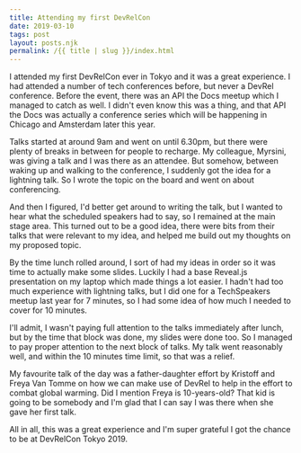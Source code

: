 ```yaml
---
title: Attending my first DevRelCon
date: 2019-03-10
tags: post
layout: posts.njk
permalink: /{{ title | slug }}/index.html
---
```

I attended my first DevRelCon ever in Tokyo and it was a great experience. I had attended a number of tech conferences before, but never a DevRel conference. Before the event, there was an API the Docs meetup which I managed to catch as well. I didn't even know this was a thing, and that API the Docs was actually a conference series which will be happening in Chicago and Amsterdam later this year.

Talks started at around 9am and went on until 6.30pm, but there were plenty of breaks in between for people to recharge. My colleague, Myrsini, was giving a talk and I was there as an attendee. But somehow, between waking up and walking to the conference, I suddenly got the idea for a lightning talk. So I wrote the topic on the board and went on about conferencing.

And then I figured, I'd better get around to writing the talk, but I wanted to hear what the scheduled speakers had to say, so I remained at the main stage area. This turned out to be a good idea, there were bits from their talks that were relevant to my idea, and helped me build out my thoughts on my proposed topic.

By the time lunch rolled around, I sort of had my ideas in order so it was time to actually make some slides. Luckily I had a base Reveal.js presentation on my laptop which made things a lot easier. I hadn't had too much experience with lightning talks, but I did one for a TechSpeakers meetup last year for 7 minutes, so I had some idea of how much I needed to cover for 10 minutes.

I'll admit, I wasn't paying full attention to the talks immediately after lunch, but by the time that block was done, my slides were done too. So I managed to pay proper attention to the next block of talks. My talk went reasonably well, and within the 10 minutes time limit, so that was a relief.

My favourite talk of the day was a father-daughter effort by Kristoff and Freya Van Tomme on how we can make use of DevRel to help in the effort to combat global warming. Did I mention Freya is 10-years-old? That kid is going to be somebody and I'm glad that I can say I was there when she gave her first talk.

All in all, this was a great experience and I'm super grateful I got the chance to be at DevRelCon Tokyo 2019.